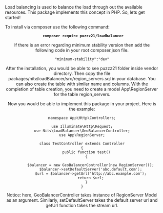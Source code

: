 Load balancing is used to balance the load through out the available resources. This package implements this concept in PHP.
So, lets get started!

To install via composer use the following command:

<code><center> <b>composer require puzzz21/loadbalancer</code></b> <center>
  
If there is an error regarding minimum stability version then add the following code in your root composer.json file.

<code><center>"minimum-stability":"dev"</code></center>
  
After the installation, you would be able to see puzzz21 folder inside vendor directory. Then copy the file packages/nitv/loadBalancer/src/region_servers.sql in your database. You can also create the table with similar name and columns. With the completion of table creation, you need to create a model App\RegionServer for the table region_servers.

Now you would be able to implement this package in your project. Here is the example:
<?php

<center><code><pre>
namespace App\Http\Controllers;

use Illuminate\Http\Request;
use Nitv\LoadBalancer\GeoBalancerController;
use App\RegionServer;

class TestController extends Controller
{
    public function test()
    {

        $balancer = new GeoBalancerController(new RegionServer());
        $balancer->setDefaultServer('abc.default.com');
        $url = $balancer->getUrl('http://abc.example.com');
        return $url;
    }
}
</pre></code></center>

Notice: here, GeoBalancerController takes instance of RegionServer Model as an argument. Similarly, setDefaultServer takes the default server url and getUrl function takes the stream url.


  
